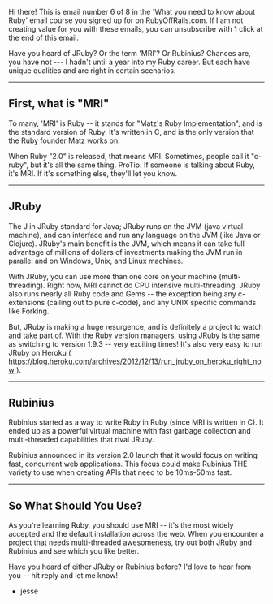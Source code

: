 Hi there! This is email number 6 of 8 in the 'What you need to
know about Ruby' email course you signed up for on
RubyOffRails.com. If I am not creating value for you with these
emails, you can unsubscribe with 1 click at the end of this
email.

Have you heard of JRuby? Or the term 'MRI'? Or Rubinius? Chances
are, you have not --- I hadn't until a year into my Ruby career.
But each have unique qualities and are right in certain
scenarios.

--------------------
First, what is "MRI"
--------------------

To many, 'MRI' is Ruby -- it stands for "Matz's Ruby
Implementation", and is the standard version of Ruby. It's
written in C, and is the only version that the Ruby founder Matz
works on.

When Ruby "2.0" is released, that means MRI. Sometimes, people
call it "c-ruby", but it's all the same thing. ProTip: If someone
is talking about Ruby, it's MRI. If it's something else, they'll
let you know.

-----
JRuby
-----

The J in JRuby standard for Java; JRuby runs on the JVM (java
virtual machine), and can interface and run any language on the
JVM (like Java or Clojure). JRuby's main benefit is the JVM,
which means it can take full advantage of millions of dollars of
investments making the JVM run in parallel and on Windows, Unix,
and Linux machines.

With JRuby, you can use more than one core on your machine
(multi-threading). Right now, MRI cannot do CPU intensive
multi-threading. JRuby also runs nearly all Ruby code and Gems --
the exception being any c-extensions (calling out to pure
c-code), and any UNIX specific commands like Forking.

But, JRuby is making a huge resurgence, and is definitely a
project to watch and take part of. With the Ruby version
managers, using JRuby is the same as switching to version 1.9.3
-- very exciting times! It's also very easy to run JRuby on
Heroku ( https://blog.heroku.com/archives/2012/12/13/run_jruby_on_heroku_right_now ).

--------
Rubinius
--------

Rubinius started as a way to write Ruby in Ruby (since MRI is
written in C). It ended up as a powerful virtual machine with
fast garbage collection and multi-threaded capabilities that
rival JRuby.

Rubinius announced in its version 2.0 launch that it would focus
on writing fast, concurrent web applications. This focus could
make Rubinius THE variety to use when creating APIs that need to
be 10ms-50ms fast.

-----------------------
So What Should You Use?
-----------------------

As you're learning Ruby, you should use MRI -- it's the most
widely accepted and the default installation across the web. When
you encounter a project that needs multi-threaded awesomeness,
try out both JRuby and Rubinius and see which you like better.

Have you heard of either JRuby or Rubinius before? I'd love to
hear from you -- hit reply and let me know!

- jesse

